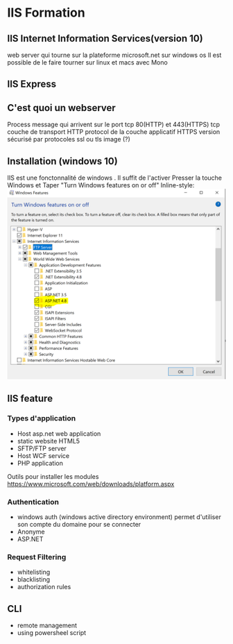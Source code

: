 # IIS Formation

## IIS Internet Information Services(version 10)
web server qui tourne sur la plateforme microsoft.net sur windows os
Il est possible de le faire tourner sur linux et macs avec Mono 

## IIS Express


## C'est quoi un webserver
Process message qui arrivent sur le port tcp 80(HTTP) et 443(HTTPS)
tcp couche de transport
HTTP protocol de la couche applicatif 
HTTPS version sécurisé par protocoles ssl ou tls
image (?)

## Installation (windows 10)
IIS est une fonctonnalité de windows . Il suffit de l'activer
Presser la touche Windows et Taper "Turn Windows features on or off"
Inline-style: 
![alt text](https://github.com/benh009/IISFormation/blob/master/Capture.PNG "Logo Title Text 1")


## IIS feature
### Types d'application
* Host asp.net web application 
* static website HTML5
* SFTP/FTP server 
* Host WCF service
* PHP application

Outils pour installer les modules https://www.microsoft.com/web/downloads/platform.aspx

### Authentication
* windows auth (windows active directory environment) permet d'utiliser son compte du domaine pour se connecter
* Anonyme 
* ASP.NET

### Request Filtering
* whitelisting 
* blacklisting 
* authorization  rules


## CLI 
* remote management
* using powersheel script
